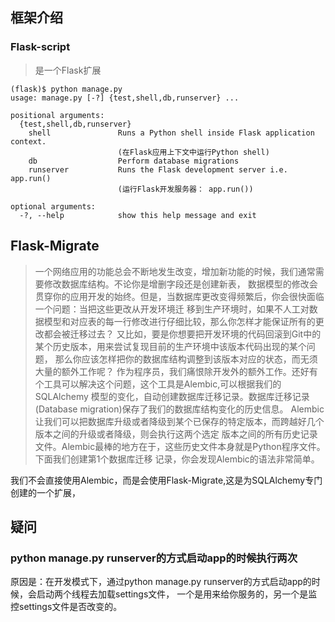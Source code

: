 ## 框架介绍
### Flask-script
> 是一个Flask扩展

```
(flask)$ python manage.py
usage: manage.py [-?] {test,shell,db,runserver} ...

positional arguments:
  {test,shell,db,runserver}
    shell               Runs a Python shell inside Flask application context.
                        (在Flask应用上下文中运行Python shell)
    db                  Perform database migrations
    runserver           Runs the Flask development server i.e. app.run()
                        (运行Flask开发服务器： app.run())

optional arguments:
  -?, --help            show this help message and exit
```
## Flask-Migrate
> 一个网络应用的功能总会不断地发生改变，增加新功能的时候，我们通常需要修改数据库结构。不论你是增删字段还是创建新表，
数据模型的修改会贯穿你的应用开发的始终。但是，当数据库更改变得频繁后，你会很快面临一个问题：当把这些更改从开发环境迁
移到生产环境时，如果不人工对数据模型和对应表的每一行修改进行仔细比较，那么你怎样才能保证所有的更改都会被迁移过去？
又比如，要是你想要把开发环境的代码回滚到Git中的某个历史版本，用来尝试复现目前的生产环境中该版本代码出现的某个问题，
那么你应该怎样把你的数据库结构调整到该版本对应的状态，而无须大量的额外工作呢？
作为程序员，我们痛恨除开发外的额外工作。还好有个工具可以解决这个问题，这个工具是Alembic,可以根据我们的SQLAlchemy
模型的变化，自动创建数据库迁移记录。数据库迁移记录(Database migration)保存了我们的数据库结构变化的历史信息。
Alembic让我们可以把数据库升级或者降级到某个已保存的特定版本，而跨越好几个版本之间的升级或者降级，则会执行这两个选定
版本之间的所有历史记录文件。Alembic最棒的地方在于，这些历史文件本身就是Python程序文件。下面我们创建第1个数据库迁移
记录，你会发现Alembic的语法非常简单。

我们不会直接使用Alembic，而是会使用Flask-Migrate,这是为SQLAlchemy专门创建的一个扩展，

## 疑问
### python manage.py runserver的方式启动app的时候执行两次
原因是：在开发模式下，通过python manage.py runserver的方式启动app的时候，会启动两个线程去加载settings文件，
一个是用来给你服务的，另一个是监控settings文件是否改变的。